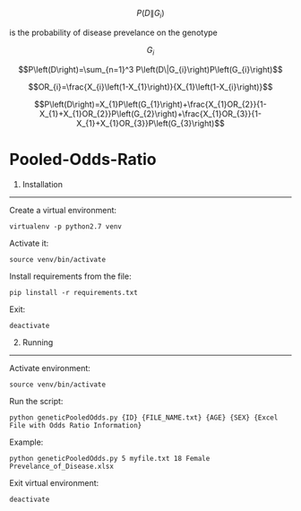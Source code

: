 $$P\left(D\|G_{i}\right)$$ 

is the probability of disease prevelance on the genotype 

$$G_{i}$$

$$P\left(D\right)=\sum_{n=1}^3 P\left(D\|G_{i}\right)P\left(G_{i}\right)$$

$$OR_{i}=\frac{X_{i}\left(1-X_{1}\right)}{X_{1}\left(1-X_{i}\right)}$$

$$P\left(D\right)=X_{1}P\left(G_{1}\right)+\frac{X_{1}OR_{2}}{1-X_{1}+X_{1}OR_{2}}P\left(G_{2}\right)+\frac{X_{1}OR_{3}}{1-X_{1}+X_{1}OR_{3}}P\left(G_{3}\right)$$

Pooled-Odds-Ratio
=================

1. Installation
---------------
Create a virtual environment:
```
virtualenv -p python2.7 venv
```

Activate it:
```
source venv/bin/activate
```

Install requirements from the file:
```
pip linstall -r requirements.txt
```

Exit:
```
deactivate
```

2. Running
----------
Activate environment:
```
source venv/bin/activate
```

Run the script:
```
python geneticPooledOdds.py {ID} {FILE_NAME.txt} {AGE} {SEX} {Excel File with Odds Ratio Information}
```

Example:
```
python geneticPooledOdds.py 5 myfile.txt 18 Female Prevelance_of_Disease.xlsx
```

Exit virtual environment:
```
deactivate
```
